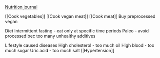 
[Nutrition journal](https://docs.google.com/document/d/1x2VktLI92vmuOY3Z7QINcGjAs9D0y4Z8bcNr71Vc-wA/edit?usp=drivesdk)

[[Cook vegetables]]
[[Cook vegan meat]]
[[Cook meat]]
Buy preprocessed vegan

Diet
Intermittent fasting - eat only at specific time periods
Paleo - avoid processed bec too many unhealthy additives

Lifestyle caused diseases
High cholesterol - too much oil
High blood - too much sugar
Uric acid - too much salt
[[Hypertension]]